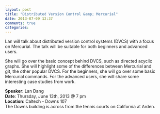 ```yaml
---
layout: post
title: "Distributed Version Control &amp; Mercurial"
date: 2013-07-09 12:37
comments: true
categories: 
---
```


Lan will talk about distributed version control systems (DVCS) with a focus on Mercurial. The talk will be suitable for both beginners and advanced users.

She will go over the basic concept behind DVCS, such as directed acyclic graphs. She will highlight some of the differences between Mercurial and git, the other popular DVCS. For the beginners, she will go over some basic Mercurial commands. For the advanced users, she will share some interesting case studies from work.

__Speaker__: Lan Dang <br />
__Date__: Thursday, June 13th, 2013 @ 7 pm <br/>
__Location__: Caltech - Downs 107 <br/>
The Downs building is across from the tennis courts on California at Arden. 
